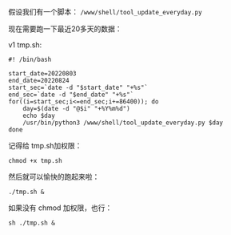 假设我们有一个脚本： `/www/shell/tool_update_everyday.py`

现在需要跑一下最近20多天的数据：

v1 tmp.sh:
```
#! /bin/bash

start_date=20220803
end_date=20220824
start_sec=`date -d "$start_date" "+%s"`
end_sec=`date -d "$end_date" "+%s"`
for((i=start_sec;i<=end_sec;i+=86400)); do
    day=$(date -d "@$i" "+%Y%m%d")
    echo $day
    /usr/bin/python3 /www/shell/tool_update_everyday.py $day
done
```

记得给 tmp.sh加权限：
```
chmod +x tmp.sh
```
然后就可以愉快的跑起来啦：
```
./tmp.sh &
```
如果没有 chmod 加权限，也行：
```
sh ./tmp.sh &
```
